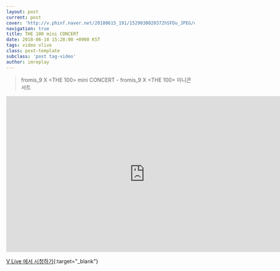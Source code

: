 ```yaml
---
layout: post
current: post
cover: 'http://v.phinf.naver.net/20180615_191/1529030020372hSFDu_JPEG/upload_720X4535_V%BE%DB%BD%E6%B3%D7%C0%CF.jpg'
navigation: true
title: THE 100 mini CONCERT 
date: 2018-06-18 15:28:00 +0900 KST
tags: video vlive
class: post-template
subclass: 'post tag-video'
author: imreplay
---
```



> fromis_9 X <THE 100> mini CONCERT -  fromis_9 X <THE 100> 미니콘서트

<iframe src='https://www.vlive.tv/embed/75770?autoPlay=false' frameborder='no' scrolling='no' marginwidth='0' marginheight='0' WIDTH='740' HEIGHT='416' allowfullscreen></iframe>

[V Live 에서 시청하기](https://www.vlive.tv/video/75770){:target="_blank"}
